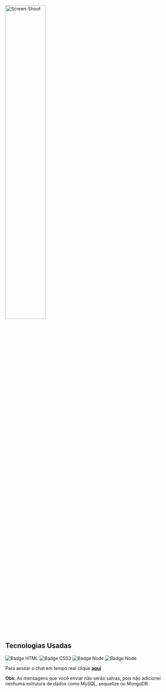 <img src="https://i.ibb.co/B3RN2Xw/Screen-Shoot.png" alt="Screen-Shoot" border="0" width="50%">

<h2>Tecnologias Usadas</h2>

![Badge HTML](https://img.shields.io/badge/HTML-f0f?style=for-the-badge&logo=html5&logoColor=white)
![Badge CSS3](https://img.shields.io/badge/CSS-f0f?&style=for-the-badge&logo=css3&logoColor=white)
![Badge Node](https://img.shields.io/badge/JAVASCRIPT-f0f?style=for-the-badge&logo=JavaScript&logoColor=white) 
![Badge Node](https://img.shields.io/badge/NODE.JS-f0f?style=for-the-badge&logo=node.js&logoColor=white) 

Para aessar o chat em tempo real clique **[aqui](https://chat.lairtongoncal.repl.co/)**

**Obs**: As mensagens que você enviar não serão salvas, pois não adicionei nenhuma estrutura de dados como MySQL, sequelize ou MongoDB
